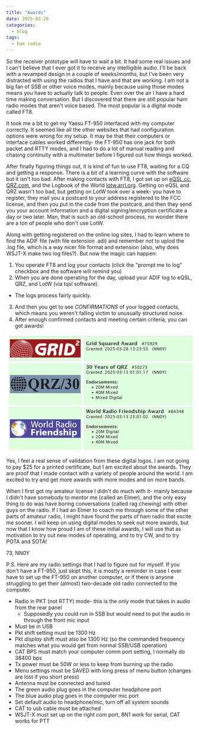 ```yaml
---
title: "Awards"
date: 2025-03-28
categories:
  - blog
tags:
  - ham radio
---
```


So the receiver prototype will have to wait a bit.  It had some real issues and I can't believe that I ever got it to receive any intelligible audio.  I'll be back with a revamped design in a couple of weeks/months, but I've been very distracted with using the radios that I have and that are working.  I am not a big fan of SSB or other voice modes, mainly because using those modes means you have to actually talk to people.  Even over the air I have a hard time making conversation.  But I discovered that there are still popular ham radio modes that aren't voice based.  The most popular is a digital mode called FT8.

It took me a bit to get my Yaesu FT-950 interfaced with my computer correctly.  It seemed like all the other websites that had configuration options were wrong for my setup.  It may be that their computers or interface cables worked differently- the FT-950 has one jack for both packet and RTTY modes, and I had to do a lot of manual reading and chasing continuity with a multimeter before I figured out how things worked.

After finally figuring things out, it is kind of fun to use FT8, waiting for a CQ and getting a response.  There is a bit of a learning curve with the software but it isn't too bad.  After making contacts with FT8, I got set up on [eQSL.cc](https://www.eqsl.cc/Member.cfm?NN0Y), [QRZ.com](https://www.qrz.com/db/NN0Y), and the Logbook of the World [lotw.arrl.org](https://lotw.arrl.org).  Getting on eQSL and QRZ wasn't too bad, but getting on LotW took over a week- you have to register, they mail you a postcard to your address registered to the FCC license, and then you put in the code from the postcard, and then they send you your account information and a digital signing/encryption certificate a day or two later.  Man, that is such an old-school process, no wonder there are a ton of people who don't use LotW.  

Along with getting registered on the online log sites, I had to learn where to find the ADIF file (with file extension .adi) and remember not to uplod the .log file, which is a way nicer file format and extension (also, why does WSJT-X make two log files?).  But now the magic can happen:

1. You operate FT8 and log your contacts (click the "prompt me to log" checkbox and the software will remind you)
2. When you are done operating for the day, upload your ADIF log to eQSL, QRZ, and LotW (via tqsl software).  
  - The logs process fairly quickly.
3. And then you get to see *CONFIRMATIONS* of your logged contacts, which means you weren't falling victim to unusually structured noise.
4. After enough confirmed contacts and meeting certain criteria, you can get awards!

![My awards after a couple weeks of operating](/assets/images/awards/awards.png)

Yes, I feel a real sense of validation from these digital logos.  I am not going to pay $25 for a printed certificate, but I am excited about the awards.  They are proof that I made contact with a variety of people around the world.  I am excited to try and get more awards with more modes and on more bands.

When I first got my amateur license I didn't do much with it- mainly because I didn't have somebody to mentor me (called an Elmer), and the only easy thing to do was have boring conversations (called rag chewing) with other guys on the radio.  If I had an Elmer to coach me through some of the other parts of amateur radio, I might have found the parts of ham radio that excite me sooner.  I will keep on using digital modes to seek out more awards, but now that I know how proud I am of these initial awards, I will use that as motivation to try out new modes of operating, and to try CW, and to try POTA and SOTA!

73, NN0Y

P.S. Here are my radio settings that I had to figure out for myself. If you don't have a FT-950, just skipt this, it is mostly a reminder in case I ever have to set up the FT-950 on another computer, or if there is anyone struggling to get their (almost) two-decade old radio connected to the computer.

- Radio in PKT (not RTTY) mode- this is the only mode that takes in audio from the rear panel
  - Supposedly you could run in SSB but would need to put the audio in through the front mic input
- Must be in USB
- Pkt shift setting must be 1300 Hz
- Pkt *display* shift must also be 1300 Hz (so the commanded frequency matches what you would get from normal SSB/USB operation)
- CAT BPS must match your computer comm port setting, I normally do 38400 bps
- Tx power must be 50W or less to keep from burning up the radio
- Menu settings must be SAVED with long press of menu button (changes are lost if you short press)
- Antenna must be connected and tuned
- The green audio plug goes in the computer headphone port
- The blue audio plug goes in the computer mic port
- Set default audio to headphone/mic, turn off all system sounds
- CAT to usb cable must be attached
- WSJT-X must set up on the right com port, 8N1 work for serial, CAT works for PTT
